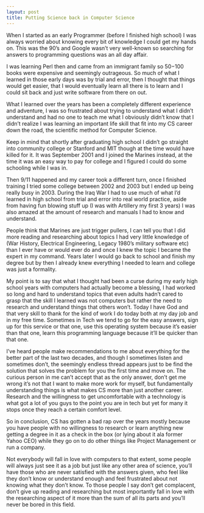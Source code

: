 ```yaml
---
layout: post
title: Putting Science back in Computer Science
---
```


When I started as an early Programmer (before I finished high school) I was always worried about knowing every bit of knowledge I could get my hands on. This was the 90’s and Google wasn’t very well-known so searching for answers to programming questions was an all day affair.

I was learning Perl then and came from an immigrant family so $50-$100 books were expensive and seemingly outrageous. So much of what I learned in those early days was by trial and error, then I thought that things would get easier, that I would eventually learn all there is to learn and I could sit back and just write software from there on out.

What I learned over the years has been a completely different experience and adventure, I was so frustrated about trying to understand what I didn’t understand and had no one to teach me what I obviously didn’t know that I didn’t realize I was learning an important life skill that fit into my CS career down the road, the scientific method for Computer Science.

Keep in mind that shortly after graduating high school I didn’t go straight into community college or Stanford and MIT though at the time would have killed for it. It was September 2001 and I joined the Marines instead, at the time it was an easy way to pay for college and I figured I could do some schooling while I was in.

Then 9/11 happened and my career took a different turn, once I finished training I tried some college between 2002 and 2003 but I ended up being really busy in 2003. During the Iraq War I had to use much of what I’d learned in high school from trial and error into real world practice, aside from having fun blowing stuff up (I was with Artillery my first 3 years) I was also amazed at the amount of research and manuals I had to know and understand.

People think that Marines are just trigger pullers, I can tell you that I did more reading and researching about topics I had very little knowledge of (War History, Electrical Engineering, Legacy 1980’s military software etc) than I ever have or would ever do and once I knew the topic I became the expert in my command. Years later I would go back to school and finish my degree but by then I already knew everything I needed to learn and college was just a formality.

My point is to say that what I thought had been a curse during my early high school years with computers had actually become a blessing, I had worked so long and hard to understand topics that even adults hadn’t cared to grasp that the skill I learned was not computers but rather the need to research and understand things that others won’t. Today I have God and that very skill to thank for the kind of work I do today both at my day job and in my free time. Sometimes in Tech we tend to go for the easy answers, sign up for this service or that one, use this operating system because it’s easier than that one, learn this programming language because it’ll be quicker than that one.

I’ve heard people make recommendations to me about everything for the better part of the last two decades, and though I sometimes listen and sometimes don’t, the seemingly endless thread appears just to be find the solution that solves the problem for you the first time and move on. The curious person in me can’t accept that as the only answer, don’t get me wrong it’s not that I want to make more work for myself, but fundamentally understanding things is what makes CS more than just another career. Research and the willingness to get uncomfortable with a technology is what got a lot of you guys to the point you are in tech but yet for many it stops once they reach a certain comfort level.

So in conclusion, CS has gotten a bad rap over the years mostly because you have people with no willingness to research or learn anything new getting a degree in it as a check in the box (or lying about it ala former Yahoo CEO) while they go on to do other things like Project Management or run a company.

Not everybody will fall in love with computers to that extent, some people will always just see it as a job but just like any other area of science, you’ll have those who are never satisfied with the answers given, who feel like they don’t know or understand enough and feel frustrated about not knowing what they don’t know. To those people I say don’t get complacent, don’t give up reading and researching but most importantly fall in love with the researching aspect of it more than the sum of all its parts and you’ll never be bored in this field.
